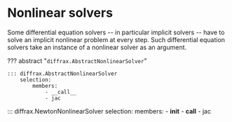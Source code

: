 # Nonlinear solvers

Some differential equation solvers -- in particular implicit solvers -- have to solve an implicit nonlinear problem at every step. Such differential equation solvers take an instance of a nonlinear solver as an argument.

??? abstract "`diffrax.AbstractNonlinearSolver`"

    ::: diffrax.AbstractNonlinearSolver
        selection:
            members:
                - __call__
                - jac

::: diffrax.NewtonNonlinearSolver
    selection:
        members:
            - __init__
            - __call__
            - jac

